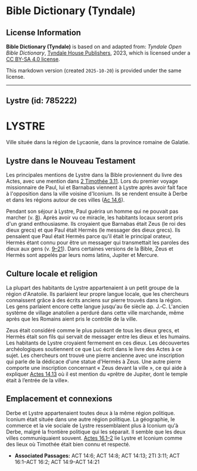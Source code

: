 # Bible Dictionary (Tyndale)

## License Information

**Bible Dictionary (Tyndale)** is based on and adapted from: _Tyndale Open Bible Dictionary_, [Tyndale House Publishers](https://tyndaleopenresources.com/), 2023, which is licensed under a [CC BY-SA 4.0 license](https://creativecommons.org/licenses/by-sa/4.0/legalcode.en).

This markdown version (created `2025-10-20`) is provided under the same license.



--------------------------------

## Lystre (id: 785222)

LYSTRE
======

Ville située dans la région de Lycaonie, dans la province romaine de Galatie.

Lystre dans le Nouveau Testament
--------------------------------

Les principales mentions de Lystre dans la Bible proviennent du livre des Actes, avec une mention dans [2 Timothée 3\.11](https://ref.ly/2Tim3:11). Lors du premier voyage missionnaire de Paul, lui et Barnabas viennent à Lystre après avoir fait face à l'opposition dans la ville voisine d'Iconium. Ils se rendent ensuite à Derbe et dans les régions autour de ces villes ([Ac 14\.6](https://ref.ly/Acts14:6)).

Pendant son séjour à Lystre, Paul guérira un homme qui ne pouvait pas marcher (v. [8](https://ref.ly/Acts14:8)). Après avoir vu ce miracle, les habitants locaux seront pris d'un grand enthousiasme. Ils croyaient que Barnabas était Zeus (le roi des dieux grecs) et que Paul était Hermès (le messager des dieux grecs). Ils pensaient que Paul était Hermès parce qu'il était le principal orateur, Hermès étant connu pour être un messager qui transmettait les paroles des dieux aux gens (v. [9–21](https://ref.ly/Acts14:9-Acts14:21)). Dans certaines versions de la Bible, Zeus et Hermès sont appelés par leurs noms latins, Jupiter et Mercure.

Culture locale et religion
--------------------------

La plupart des habitants de Lystre appartenaient à un petit groupe de la région d'Anatolie. Ils parlaient leur propre langue locale, que les chercheurs connaissent grâce à des écrits anciens sur pierre trouvés dans la région. Les gens parlaient encore cette langue jusqu'au 6e siècle ap. J.‑C. L'ancien système de village anatolien a perduré dans cette ville marchande, même après que les Romains aient pris le contrôle de la ville.

Zeus était considéré comme le plus puissant de tous les dieux grecs, et Hermès était son fils qui servait de messager entre les dieux et les humains. Les habitants de Lystre croyaient fermement en ces dieux. Les découvertes archéologiques soutiennent ce que Luc écrit dans le livre des Actes à ce sujet. Les chercheurs ont trouvé une pierre ancienne avec une inscription qui parle de la dédicace d'une statue d'Hermès à Zeus. Une autre pierre comporte une inscription concernant « Zeus devant la ville », ce qui aide à expliquer [Actes 14\.13](https://ref.ly/Acts14:13) où il est mention du «prêtre de Jupiter, dont le temple était à l’entrée de la ville».

Emplacement et connexions
-------------------------

Derbe et Lystre appartenaient toutes deux à la même région politique. Iconium était située dans une autre région politique. La géographie, le commerce et la vie sociale de Lystre ressemblaient plus à Iconium qu'à Derbe, malgré la frontière politique qui les séparait. Il semble que les deux villes communiquaient souvent. [Actes 16\.1–2](https://ref.ly/Acts16:1-Acts16:2) lie Lystre et Iconium comme des lieux où Timothée était bien connu et respecté.

* **Associated Passages:** ACT 14:6; ACT 14:8; ACT 14:13; 2TI 3:11; ACT 16:1–ACT 16:2; ACT 14:9–ACT 14:21

